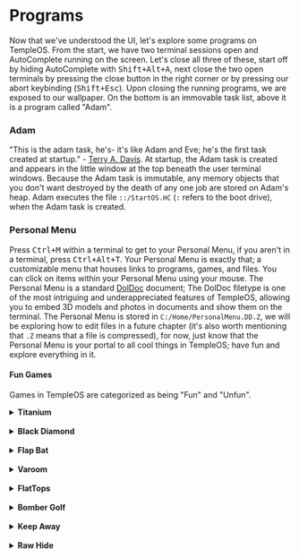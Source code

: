 # Programs
Now that we've understood the UI, let's explore some programs on TempleOS. From the start, we have two terminal sessions open and AutoComplete running on the screen. Let's close all three of these, start off by hiding AutoComplete with <kbd>Shift+Alt+A</kbd>, next close the two open terminals by pressing the close button in the right corner or by pressing our abort keybinding (<kbd>Shift+Esc</kbd>). Upon closing the running programs, we are exposed to our wallpaper. On the bottom is an immovable task list, above it is a program called "Adam".

### Adam
"This is the adam task, he's- it's like Adam and Eve; he's the first task created at startup." - [Terry A. Davis](https://youtu.be/jCkZmIoZS1c?t=187). At startup, the Adam task is created and appears in the little window at the top beneath the user terminal windows. Because the Adam task is immutable, any memory objects that you don't want destroyed by the death of any one job are stored on Adam's heap. Adam executes the file `::/StartOS.HC` (`:` refers to the boot drive), when the Adam task is created. 

### Personal Menu
Press <kbd>Ctrl+M</kbd> within a terminal to get to your Personal Menu, if you aren't in a terminal, press <kbd>Ctrl+Alt+T</kbd>. Your Personal Menu is exactly that; a customizable menu that houses links to programs, games, and files. You can click on items within your Personal Menu using your mouse. The Personal Menu is a standard [DolDoc](./doldoc.md) document; The DolDoc filetype is one of the most intriguing and underappreciated features of TempleOS, allowing you to embed 3D models and photos in documents and show them on the terminal. The Personal Menu is stored in `C:/Home/PersonalMenu.DD.Z`, we will be exploring how to edit files in a future chapter (it's also worth mentioning that `.Z` means that a file is compressed), for now, just know that the Personal Menu is your portal to all cool things in TempleOS; have fun and explore everything in it.

#### Fun Games
Games in TempleOS are categorized as being "Fun" and "Unfun".
<details>
<summary><b>Titanium</b></summary>
<br>
In Titanium, you play as a Jet/Plane from a top-down perspective over land. Collect points as you shoot at enemies. You move with your arrow keys and shoot with <kbd>Space</kbd>. Titanium is one of my favorite games in TempleOS; it reminds me of Galaga except it's on Earth and the enemies don't fire back.
</details>
<br>
<details>
<summary><b>Black Diamond</b></summary>
<br>
In Black Diamond, you play as a person skiing down a mountain, with the objective to not hit into trees, rocks, and what I presume are mountain lions, you are penalized for hitting into these objects. Your goal is to obtain a small enough penalty.
<br>
</details>
<br>
<details>
<summary><b>Flap Bat</b></summary>
<br>
In Flap Bat, you play as a bat whose goal is to eat bugs. The bugs are a fixed amount that cycle through, your goal is to eat all of them in the lowest time possible. Press <kbd>Space</kbd> to flap and hold to glide; spamming does nothing but make you fall, the best way is to flap at a consistent speed.
<br>
</details>
<br>
<details>
<summary><b>Varoom</b></summary>
<br>
In Varoom you play as a car, with the objective to complete the whole track in the shortest time possible, on the course are computer generated players; running into them causes a "Game Over". Control the car using your arrow keys.
<br>
</details>
<br>
<details>
<summary><b>FlatTops</b></summary>
<br>
Flattops is a warship game against a computer player. Your goal is to destroy the other ships while launching squadrons. Left Mouse to change course of the squadrons, and Right Mouse to deploy squadrons.
<br>
</details>
<br>
<details>
<summary><b>Bomber Golf</b></summary>
<br>
In Bomber Golf you play as a bomber plane, your objective is to destroy the enemy in the fewest amount of moves, hence "Golf". Move using your arrow keys and release a bomb with <kbd>Space</kbd>.
<br>
</details>
<br>
<details>
<summary><b>Keep Away</b></summary>
<br>
Keep Away is a basketball-like game in which there are 2 teams, your goal is to pass the ball between your team and intercept the ball from the opponent. Your character follows your mouse, Left Click to pass the ball, and Right Click to jump.
<br>
</details>
<br>
<details>
<summary><b>Raw Hide</b></summary>
<br>
In RawHide your objective is to herd cattle into a coral located in the top left. Your character follows your mouse, hold <kbd>Ctrl+LMB</kbd> to scroll up.
<br>
</details>



